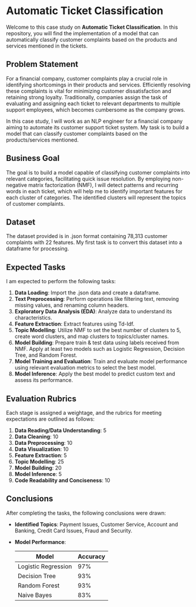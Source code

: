 # Automatic Ticket Classification

Welcome to this case study on **Automatic Ticket Classification**. In this repository, you will find the implementation of a model that can automatically classify customer complaints based on the products and services mentioned in the tickets.

## Problem Statement

For a financial company, customer complaints play a crucial role in identifying shortcomings in their products and services. Efficiently resolving these complaints is vital for minimizing customer dissatisfaction and retaining strong loyalty. Traditionally, companies assign the task of evaluating and assigning each ticket to relevant departments to multiple support employees, which becomes cumbersome as the company grows.

In this case study, I will work as an NLP engineer for a financial company aiming to automate its customer support ticket system. My task is to build a model that can classify customer complaints based on the products/services mentioned.

## Business Goal

The goal is to build a model capable of classifying customer complaints into relevant categories, facilitating quick issue resolution. By employing non-negative matrix factorization (NMF), I will detect patterns and recurring words in each ticket, which will help me to identify important features for each cluster of categories. The identified clusters will represent the topics of customer complaints.

## Dataset

The dataset provided is in .json format containing 78,313 customer complaints with 22 features. My first task is to convert this dataset into a dataframe for processing.

## Expected Tasks

I am expected to perform the following tasks:

1. **Data Loading**: Import the .json data and create a dataframe.
2. **Text Preprocessing**: Perform operations like filtering text, removing missing values, and renaming column headers.
3. **Exploratory Data Analysis (EDA)**: Analyze data to understand its characteristics.
4. **Feature Extraction**: Extract features using Td-Idf.
5. **Topic Modelling**: Utilize NMF to set the best number of clusters to 5, create word clusters, and map clusters to topics/cluster names.
6. **Model Building**: Prepare train & test data using labels received from NMF. Apply at least two models such as Logistic Regression, Decision Tree, and Random Forest.
7. **Model Training and Evaluation**: Train and evaluate model performance using relevant evaluation metrics to select the best model.
8. **Model Inference**: Apply the best model to predict custom text and assess its performance.

## Evaluation Rubrics

Each stage is assigned a weightage, and the rubrics for meeting expectations are outlined as follows:

1. **Data Reading/Data Understanding**: 5
2. **Data Cleaning**: 10
3. **Data Preprocessing**: 10
4. **Data Visualization**: 10
5. **Feature Extraction**: 5
6. **Topic Modelling**: 25
7. **Model Building**: 20
8. **Model Inference**: 5
9. **Code Readability and Conciseness**: 10

## Conclusions

After completing the tasks, the following conclusions were drawn:

- **Identified Topics**: Payment Issues, Customer Service, Account and Banking, Credit Card Issues, Fraud and Security.
- **Model Performance**:

    | Model              | Accuracy |
    |--------------------|----------|
    | Logistic Regression| 97%      |
    | Decision Tree      | 93%      |
    | Random Forest      | 93%      |
    | Naive Bayes        | 83%      |


